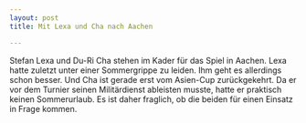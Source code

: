 ```yaml
---
layout: post
title: Mit Lexa und Cha nach Aachen

---
```


Stefan Lexa und Du-Ri Cha stehen im Kader für das Spiel in Aachen. Lexa hatte zuletzt unter einer Sommergrippe zu leiden. Ihm geht es allerdings schon besser. Und Cha ist gerade erst vom Asien-Cup zurückgekehrt. Da er vor dem Turnier seinen Militärdienst ableisten musste, hatte er praktisch keinen Sommerurlaub. Es ist daher fraglich, ob die beiden für einen Einsatz in Frage kommen.


